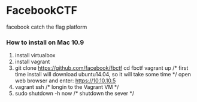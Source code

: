 # FacebookCTF
facebook catch the flag platform

### How to install on Mac 10.9
1. install virtualbox
2. install vagrant
3. git clone https://github.com/facebook/fbctf
      cd fbctf
      vagrant up   /* first time install will download ubuntu14.04, so it will take some time */
      open web browser and enter: https://10.10.10.5
4. vagrant ssh  /* longin to the Vagrant VM */
5. sudo shutdown -h now     /* shutdown the sever */
